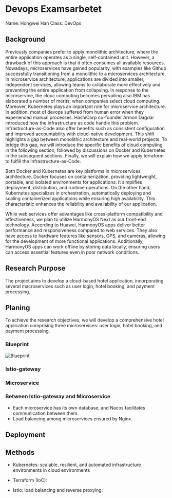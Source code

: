# Devops Examsarbetet

Name: Hongwei Han
Class: DevOps

## Background

Previously companies prefer to apply monolithic architecture, where the entire application operates as a single, self-contained unit. However, a drawback of this approach is that it often consumes all available resources. Nowadays, microservices have gained popularity, with examples like Github successfully transitioning from a monolithic to a microservices architecture. In microservice architecture, applications are divided into smaller, independent services, allowing teams to collaborate more effectively and preventing the entire application from collapsing. In response to the microservice, the clouc computing becomes pervailing also.IBM has elaborated a number of merits, when companies select cloud computing. Moreover, Kubernetes plays an important role for microservice architecture. In addition, most of devops suffered from human error when they experienced manual processes. HashiCorp co-founder Armon Dagdar introduced how the infrastructure as code handle this problem. Infrastructure-as-Code also offer benefits such as consistent configuration and improved accountability with cloud-native development. This shift highlights a gap between monolithic architecture and real-world projects. To bridge this gap, we will introduce the specific benefits of cloud computing in the following section, followed by discussions on Docker and Kubernetes in the subsequent sections. Finally, we will explain how we apply terraform to fulfill the Infrastructure-as-Code.



Both Docker and Kubernetes are key platforms in microservices architecture. Docker focuses on containerization, providing lightweight, portable, and isolated environments for applications. It simplifies deployment, distribution, and runtime operations. On the other hand, Kubernetes specializes in orchestration, automatically deploying and scaling containerized applications while ensuring high availability. This characteristic enhances the reliability and availability of our application.

While web services offer advantages like cross-platform compatibility and effectiveness, we plan to utilize HarmonyOS Next as our front-end technology. According to Huawei, HarmonyOS apps deliver better performance and responsiveness compared to web services. They also have access to hardware features like sensors, GPS, and cameras, allowing for the development of more functional applications. Additionally, HarmonyOS apps can work offline by storing data locally, ensuring users can access essential features even in poor network conditions.

## Research Purpose

The project aims to develop a cloud-based hotel application, incorporating several macroservices such as user login, hotel booking, and payment processing.

## Planing

To achieve the research objectives, we will develop a comprehensive hotel application comprising three microservices: user login, hotel booking, and payment processing.

### Blueprint

![Blueprint](https://miro.com/app/board/uXjVLDTQ2CM=/?moveToWidget=3458764607442400329&cot=14)

### Istio-gateway

### Microservice

### Between Istio-gateway and Microservice

- Each microservice has its own database, and Nacos facilitates communication between them.
- Load balancing among microservices ensured by Nginx.

## Deployment

## Methods

- Kubernetes: scalable, resilient, and automated infrastructure environments in cloud environments

- Terraform (IoC): 

- Istio: load balancing and reverse proxying: 
